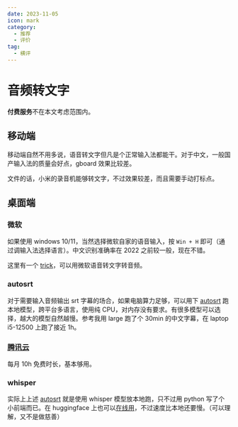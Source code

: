 ```yaml
---
date: 2023-11-05
icon: mark
category:
  - 推荐
  - 评价
tag:
  - 横评
---
```


# 音频转文字

**付费服务**不在本文考虑范围内。

## 移动端

移动端自然不用多说，语音转文字但凡是个正常输入法都能干。对于中文，一般国产输入法的质量会好点，gboard 效果比较差。

文件的话，小米的录音机能够转文字，不过效果较差，而且需要手动打标点。

## 桌面端

### 微软

如果使用 windows 10/11，当然选择微软自家的语音输入，按 `Win + H` 即可（通过调输入法选择语言）。中文识别准确率在 2022 之前较一般，现在不错。

这里有一个 [trick](https://www.appinn.com/speech-to-text-windows10-and-11/)，可以用微软语音转文字转音频。

### autosrt

对于需要输入音频输出 srt 字幕的场合，如果电脑算力足够，可以用下 [autosrt](https://github.com/asukaminato0721/autosrt) 跑本地模型，跨平台多语言，使用纯 CPU，对内存没有要求。有很多模型可以选择，越大的模型自然越慢。参考我用 large 跑了个 30min 的中文字幕，在 laptop i5-12500 上跑了接近 1h。

### [腾讯云](https://cloud.tencent.com/product/asr)

每月 10h 免费时长，基本够用。

### whisper

实际上上述 [autosrt](#autosrt) 就是使用 whisper 模型放本地跑，只不过用 python 写了个小前端而已。在 huggingface 上也可以[在线用](https://huggingface.co/spaces/sanchit-gandhi/whisper-jax)，不过速度比本地还要慢。（可以理解，又不是做慈善）
